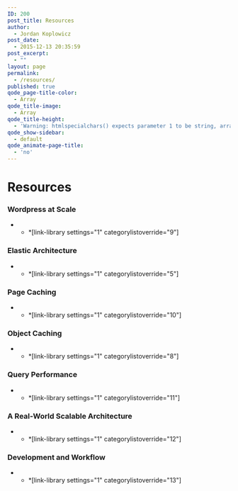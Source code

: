 ```yaml
---
ID: 200
post_title: Resources
author:
  - Jordan Koplowicz
post_date:
  - 2015-12-13 20:35:59
post_excerpt:
  - ""
layout: page
permalink:
  - /resources/
published: true
qode_page-title-color:
  - Array
qode_title-image:
  - Array
qode_title-height:
  - 'Warning: htmlspecialchars() expects parameter 1 to be string, array given in /srv/bindings/37fb02e198e441baa11ec65580c9840c/code/wp-content/themes/bridge/framework/lib/qode.layout.php on line 512'
qode_show-sidebar:
  - default
qode_animate-page-title:
  - 'no'
---
```

# Resources   

### Wordpress at Scale

* * *[link-library settings="1" categorylistoverride="9"] 

### Elastic Architecture

* * *[link-library settings="1" categorylistoverride="5"] 

### Page Caching

* * *[link-library settings="1" categorylistoverride="10"] 

### Object Caching

* * *[link-library settings="1" categorylistoverride="8"] 

### Query Performance

* * *[link-library settings="1" categorylistoverride="11"] 

### A Real-World Scalable Architecture

* * *[link-library settings="1" categorylistoverride="12"] 

### Development and Workflow

* * *[link-library settings="1" categorylistoverride="13"]  